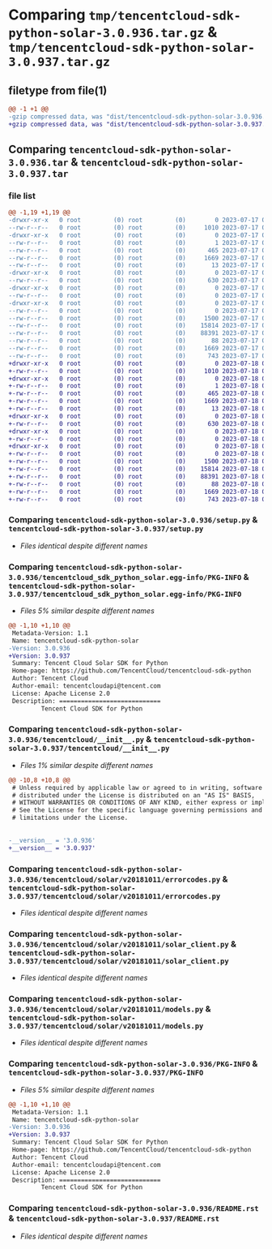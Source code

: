 # Comparing `tmp/tencentcloud-sdk-python-solar-3.0.936.tar.gz` & `tmp/tencentcloud-sdk-python-solar-3.0.937.tar.gz`

## filetype from file(1)

```diff
@@ -1 +1 @@
-gzip compressed data, was "dist/tencentcloud-sdk-python-solar-3.0.936.tar", last modified: Mon Jul 17 00:34:12 2023, max compression
+gzip compressed data, was "dist/tencentcloud-sdk-python-solar-3.0.937.tar", last modified: Tue Jul 18 00:30:05 2023, max compression
```

## Comparing `tencentcloud-sdk-python-solar-3.0.936.tar` & `tencentcloud-sdk-python-solar-3.0.937.tar`

### file list

```diff
@@ -1,19 +1,19 @@
-drwxr-xr-x   0 root         (0) root         (0)        0 2023-07-17 00:34:12.000000 tencentcloud-sdk-python-solar-3.0.936/
--rw-r--r--   0 root         (0) root         (0)     1010 2023-07-17 00:34:12.000000 tencentcloud-sdk-python-solar-3.0.936/setup.py
-drwxr-xr-x   0 root         (0) root         (0)        0 2023-07-17 00:34:12.000000 tencentcloud-sdk-python-solar-3.0.936/tencentcloud_sdk_python_solar.egg-info/
--rw-r--r--   0 root         (0) root         (0)        1 2023-07-17 00:34:12.000000 tencentcloud-sdk-python-solar-3.0.936/tencentcloud_sdk_python_solar.egg-info/dependency_links.txt
--rw-r--r--   0 root         (0) root         (0)      465 2023-07-17 00:34:12.000000 tencentcloud-sdk-python-solar-3.0.936/tencentcloud_sdk_python_solar.egg-info/SOURCES.txt
--rw-r--r--   0 root         (0) root         (0)     1669 2023-07-17 00:34:12.000000 tencentcloud-sdk-python-solar-3.0.936/tencentcloud_sdk_python_solar.egg-info/PKG-INFO
--rw-r--r--   0 root         (0) root         (0)       13 2023-07-17 00:34:12.000000 tencentcloud-sdk-python-solar-3.0.936/tencentcloud_sdk_python_solar.egg-info/top_level.txt
-drwxr-xr-x   0 root         (0) root         (0)        0 2023-07-17 00:34:12.000000 tencentcloud-sdk-python-solar-3.0.936/tencentcloud/
--rw-r--r--   0 root         (0) root         (0)      630 2023-07-17 00:34:12.000000 tencentcloud-sdk-python-solar-3.0.936/tencentcloud/__init__.py
-drwxr-xr-x   0 root         (0) root         (0)        0 2023-07-17 00:34:12.000000 tencentcloud-sdk-python-solar-3.0.936/tencentcloud/solar/
--rw-r--r--   0 root         (0) root         (0)        0 2023-07-17 00:34:12.000000 tencentcloud-sdk-python-solar-3.0.936/tencentcloud/solar/__init__.py
-drwxr-xr-x   0 root         (0) root         (0)        0 2023-07-17 00:34:12.000000 tencentcloud-sdk-python-solar-3.0.936/tencentcloud/solar/v20181011/
--rw-r--r--   0 root         (0) root         (0)        0 2023-07-17 00:34:12.000000 tencentcloud-sdk-python-solar-3.0.936/tencentcloud/solar/v20181011/__init__.py
--rw-r--r--   0 root         (0) root         (0)     1500 2023-07-17 00:34:12.000000 tencentcloud-sdk-python-solar-3.0.936/tencentcloud/solar/v20181011/errorcodes.py
--rw-r--r--   0 root         (0) root         (0)    15814 2023-07-17 00:34:12.000000 tencentcloud-sdk-python-solar-3.0.936/tencentcloud/solar/v20181011/solar_client.py
--rw-r--r--   0 root         (0) root         (0)    88391 2023-07-17 00:34:12.000000 tencentcloud-sdk-python-solar-3.0.936/tencentcloud/solar/v20181011/models.py
--rw-r--r--   0 root         (0) root         (0)       88 2023-07-17 00:34:12.000000 tencentcloud-sdk-python-solar-3.0.936/setup.cfg
--rw-r--r--   0 root         (0) root         (0)     1669 2023-07-17 00:34:12.000000 tencentcloud-sdk-python-solar-3.0.936/PKG-INFO
--rw-r--r--   0 root         (0) root         (0)      743 2023-07-17 00:34:12.000000 tencentcloud-sdk-python-solar-3.0.936/README.rst
+drwxr-xr-x   0 root         (0) root         (0)        0 2023-07-18 00:30:05.000000 tencentcloud-sdk-python-solar-3.0.937/
+-rw-r--r--   0 root         (0) root         (0)     1010 2023-07-18 00:30:05.000000 tencentcloud-sdk-python-solar-3.0.937/setup.py
+drwxr-xr-x   0 root         (0) root         (0)        0 2023-07-18 00:30:05.000000 tencentcloud-sdk-python-solar-3.0.937/tencentcloud_sdk_python_solar.egg-info/
+-rw-r--r--   0 root         (0) root         (0)        1 2023-07-18 00:30:05.000000 tencentcloud-sdk-python-solar-3.0.937/tencentcloud_sdk_python_solar.egg-info/dependency_links.txt
+-rw-r--r--   0 root         (0) root         (0)      465 2023-07-18 00:30:05.000000 tencentcloud-sdk-python-solar-3.0.937/tencentcloud_sdk_python_solar.egg-info/SOURCES.txt
+-rw-r--r--   0 root         (0) root         (0)     1669 2023-07-18 00:30:05.000000 tencentcloud-sdk-python-solar-3.0.937/tencentcloud_sdk_python_solar.egg-info/PKG-INFO
+-rw-r--r--   0 root         (0) root         (0)       13 2023-07-18 00:30:05.000000 tencentcloud-sdk-python-solar-3.0.937/tencentcloud_sdk_python_solar.egg-info/top_level.txt
+drwxr-xr-x   0 root         (0) root         (0)        0 2023-07-18 00:30:05.000000 tencentcloud-sdk-python-solar-3.0.937/tencentcloud/
+-rw-r--r--   0 root         (0) root         (0)      630 2023-07-18 00:30:05.000000 tencentcloud-sdk-python-solar-3.0.937/tencentcloud/__init__.py
+drwxr-xr-x   0 root         (0) root         (0)        0 2023-07-18 00:30:05.000000 tencentcloud-sdk-python-solar-3.0.937/tencentcloud/solar/
+-rw-r--r--   0 root         (0) root         (0)        0 2023-07-18 00:30:05.000000 tencentcloud-sdk-python-solar-3.0.937/tencentcloud/solar/__init__.py
+drwxr-xr-x   0 root         (0) root         (0)        0 2023-07-18 00:30:05.000000 tencentcloud-sdk-python-solar-3.0.937/tencentcloud/solar/v20181011/
+-rw-r--r--   0 root         (0) root         (0)        0 2023-07-18 00:30:05.000000 tencentcloud-sdk-python-solar-3.0.937/tencentcloud/solar/v20181011/__init__.py
+-rw-r--r--   0 root         (0) root         (0)     1500 2023-07-18 00:30:05.000000 tencentcloud-sdk-python-solar-3.0.937/tencentcloud/solar/v20181011/errorcodes.py
+-rw-r--r--   0 root         (0) root         (0)    15814 2023-07-18 00:30:05.000000 tencentcloud-sdk-python-solar-3.0.937/tencentcloud/solar/v20181011/solar_client.py
+-rw-r--r--   0 root         (0) root         (0)    88391 2023-07-18 00:30:05.000000 tencentcloud-sdk-python-solar-3.0.937/tencentcloud/solar/v20181011/models.py
+-rw-r--r--   0 root         (0) root         (0)       88 2023-07-18 00:30:05.000000 tencentcloud-sdk-python-solar-3.0.937/setup.cfg
+-rw-r--r--   0 root         (0) root         (0)     1669 2023-07-18 00:30:05.000000 tencentcloud-sdk-python-solar-3.0.937/PKG-INFO
+-rw-r--r--   0 root         (0) root         (0)      743 2023-07-18 00:30:05.000000 tencentcloud-sdk-python-solar-3.0.937/README.rst
```

### Comparing `tencentcloud-sdk-python-solar-3.0.936/setup.py` & `tencentcloud-sdk-python-solar-3.0.937/setup.py`

 * *Files identical despite different names*

### Comparing `tencentcloud-sdk-python-solar-3.0.936/tencentcloud_sdk_python_solar.egg-info/PKG-INFO` & `tencentcloud-sdk-python-solar-3.0.937/tencentcloud_sdk_python_solar.egg-info/PKG-INFO`

 * *Files 5% similar despite different names*

```diff
@@ -1,10 +1,10 @@
 Metadata-Version: 1.1
 Name: tencentcloud-sdk-python-solar
-Version: 3.0.936
+Version: 3.0.937
 Summary: Tencent Cloud Solar SDK for Python
 Home-page: https://github.com/TencentCloud/tencentcloud-sdk-python
 Author: Tencent Cloud
 Author-email: tencentcloudapi@tencent.com
 License: Apache License 2.0
 Description: ============================
         Tencent Cloud SDK for Python
```

### Comparing `tencentcloud-sdk-python-solar-3.0.936/tencentcloud/__init__.py` & `tencentcloud-sdk-python-solar-3.0.937/tencentcloud/__init__.py`

 * *Files 1% similar despite different names*

```diff
@@ -10,8 +10,8 @@
 # Unless required by applicable law or agreed to in writing, software
 # distributed under the License is distributed on an "AS IS" BASIS,
 # WITHOUT WARRANTIES OR CONDITIONS OF ANY KIND, either express or implied.
 # See the License for the specific language governing permissions and
 # limitations under the License.
 
 
-__version__ = '3.0.936'
+__version__ = '3.0.937'
```

### Comparing `tencentcloud-sdk-python-solar-3.0.936/tencentcloud/solar/v20181011/errorcodes.py` & `tencentcloud-sdk-python-solar-3.0.937/tencentcloud/solar/v20181011/errorcodes.py`

 * *Files identical despite different names*

### Comparing `tencentcloud-sdk-python-solar-3.0.936/tencentcloud/solar/v20181011/solar_client.py` & `tencentcloud-sdk-python-solar-3.0.937/tencentcloud/solar/v20181011/solar_client.py`

 * *Files identical despite different names*

### Comparing `tencentcloud-sdk-python-solar-3.0.936/tencentcloud/solar/v20181011/models.py` & `tencentcloud-sdk-python-solar-3.0.937/tencentcloud/solar/v20181011/models.py`

 * *Files identical despite different names*

### Comparing `tencentcloud-sdk-python-solar-3.0.936/PKG-INFO` & `tencentcloud-sdk-python-solar-3.0.937/PKG-INFO`

 * *Files 5% similar despite different names*

```diff
@@ -1,10 +1,10 @@
 Metadata-Version: 1.1
 Name: tencentcloud-sdk-python-solar
-Version: 3.0.936
+Version: 3.0.937
 Summary: Tencent Cloud Solar SDK for Python
 Home-page: https://github.com/TencentCloud/tencentcloud-sdk-python
 Author: Tencent Cloud
 Author-email: tencentcloudapi@tencent.com
 License: Apache License 2.0
 Description: ============================
         Tencent Cloud SDK for Python
```

### Comparing `tencentcloud-sdk-python-solar-3.0.936/README.rst` & `tencentcloud-sdk-python-solar-3.0.937/README.rst`

 * *Files identical despite different names*


